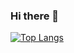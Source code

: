 ### Hi there 👋
[![Top Langs](https://github-readme-stats.vercel.app/api/top-langs/?count_private=true?username=dffrndik)](https://github.com/anuraghazra/github-readme-stats)
